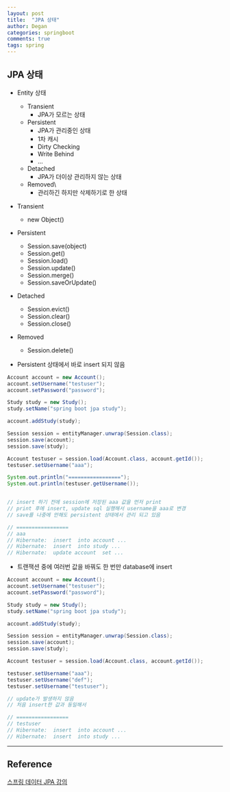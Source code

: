 ```yaml
---
layout: post
title:  "JPA 상태"
author: Degan
categories: springboot
comments: true
tags: spring
---
```


## JPA 상태

- Entity 상태
	- Transient
		- JPA가 모르는 상태
	- Persistent
		- JPA가 관리중인 상태
		- 1차 캐시
		- Dirty Checking
		- Write Behind
		- ...
	- Detached
		- JPA가 더이상 관리하지 않는 상태
	- Removed\
		- 관리하긴 하지만 삭제하기로 한 상태


- Transient 
	- new Object() 
- Persistent
	- Session.save(object)
	- Session.get()
	- Session.load()
	- Session.update()
	- Session.merge()
	- Session.saveOrUpdate()
- Detached
	- Session.evict()
	- Session.clear()
	- Session.close()
- Removed
	- Session.delete()

- Persistent 상태에서 바로 insert 되지 않음

```java
Account account = new Account();
account.setUsername("testuser");
account.setPassword("password");

Study study = new Study();
study.setName("spring boot jpa study");

account.addStudy(study);

Session session = entityManager.unwrap(Session.class);
session.save(account);
session.save(study);

Account testuser = session.load(Account.class, account.getId());
testuser.setUsername("aaa");

System.out.println("=================");
System.out.println(testuser.getUsername());


// insert 하기 전에 session에 저장된 aaa 값을 먼저 print
// print 후에 insert, update sql 실행해서 username을 aaa로 변경
// save를 나중에 안해도 persistent 상태에서 관리 되고 있음

// =================
// aaa
// Hibernate:  insert  into account ...
// Hibernate:  insert  into study ...
// Hibernate:  update account  set ...
```


- 트랜잭션 중에 여러번 값을 바꿔도 한 번만 database에 insert

```java
Account account = new Account();
account.setUsername("testuser");
account.setPassword("password");

Study study = new Study();
study.setName("spring boot jpa study");

account.addStudy(study);

Session session = entityManager.unwrap(Session.class);
session.save(account);
session.save(study);

Account testuser = session.load(Account.class, account.getId());

testuser.setUsername("aaa");
testuser.setUsername("def");
testuser.setUsername("testuser");

// update가 발생하지 않음
// 처음 insert한 값과 동일해서

// =================
// testuser
// Hibernate:  insert  into account ...
// Hibernate:  insert  into study ...
```

---
## Reference

[스프링 데이터 JPA 강의](https://www.inflearn.com/course/%EC%8A%A4%ED%94%84%EB%A7%81-%EB%8D%B0%EC%9D%B4%ED%84%B0-jpa/dashboard)